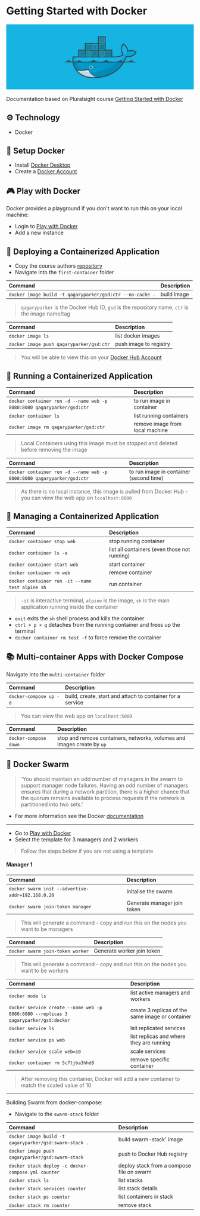 # Getting Started with Docker

![](images/image1.jpg)

Documentation based on Pluralsight course [Getting Started with Docker](https://app.pluralsight.com/library/courses/getting-started-docker)

## :gear: Technology
- Docker

## :notebook: Setup Docker

- Install [Docker Desktop](https://www.docker.com/products/docker-desktop)
- Create a [Docker Account](https://hub.docker.com/signup)

## :video_game: Play with Docker
Docker provides a playground if you don't want to run this on your local machine:
- Login to [Play with Docker](https://labs.play-with-docker.com/)
- Add a new instance

## :rocket: Deploying a Containerized Application

- Copy the course authors [repository](https://github.com/nigelpoulton/gsd)
- Navigate into the `first-container` folder

| Command                                                   | Description |
|:-----------------------------------------------------------|:-------------|
| `docker image build -t qagaryparker/gsd:ctr --no-cache .` | build image |

> `qagaryparker` is the Docker Hub ID, `gsd` is the repository name, `ctr` is the image name/tag

| Command                                  | Description            |
|:------------------------------------------|:------------------------|
| `docker image ls`                        | list docker images     |
| `docker image push qagaryparker/gsd:ctr` | push image to registry |

> You will be able to view this on your [Docker Hub Account](https://hub.docker.com/repository/docker)

## :runner: Running a Containerized Application

| Command                                                                | Description                     |
|:------------------------------------------------------------------------|:---------------------------------|
| `docker container run -d --name web -p 8080:8080 qagaryparker/gsd:ctr` | to run image in container       |
| `docker container ls`                                                  | list running containers         |
| `docker image rm qagaryparker/gsd:ctr`                                 | remove image from local machine |

> Local Containers using this image must be stopped and deleted before removing the image

| Command                                                                | Description                             |
|:------------------------------------------------------------------------|:-----------------------------------------|
| `docker container run -d --name web -p 8000:8080 qagaryparker/gsd:ctr` | to run image in container (second time) |

> As there is no local instance, this image is pulled from Docker Hub - you can view the web app on `localhost:8000`

## :blue_book: Managing a Containerized Application

| Command                                          | Description                                  |
|:--------------------------------------------------|:----------------------------------------------|
| `docker container stop web`                      | stop running container                       |
| `docker container ls -a`                         | list all containers (even those not running) |
| `docker container start web`                     | start container                              |
| `docker container rm web`                        | remove container                             |
| `docker container run -it --name test alpine sh` | run container                                |

> `-it` is interactive terminal, `alpine` is the image, `sh` is the main application running inside the container

- `exit` exits the `sh` shell process and kills the container
- `ctrl + p + q` detaches from the running container and frees up the terminal
- `docker container rm test -f` to force remove the container

## :books: Multi-container Apps with Docker Compose

Navigate into the `multi-container` folder

| Command                | Description                                                |
|:------------------------|:------------------------------------------------------------|
| `docker-compose up -d` | build, create, start and attach to container for a service |

> You can view the web app on `localhost:5000`

| Command               | Description                                                             |
|:-----------------------|:-------------------------------------------------------------------------|
| `docker-compose down` | stop and remove containers, networks, volumes and images create by `up` |

## :honeybee: Docker Swarm

> 'You should maintain an odd number of managers in the swarm to support manager node failures. Having an odd number of managers ensures that during a network partition, there is a higher chance that the quorum remains available to process requests if the network is partitioned into two sets.'

- For more information see the Docker [documentation](https://docs.docker.com/engine/swarm/admin_guide/#add-manager-nodes-for-fault-tolerance)
---
- Go to [Play with Docker](https://labs.play-with-docker.com/)
- Select the template for 3 managers and 2 workers

> Follow the steps below if you are not using a template

#### Manager 1

| Command                                           | Description                 |
|:---------------------------------------------------|:-----------------------------|
| `docker swarm init --advertise-addr=192.168.0.20` | initalise the swarm         |
| `docker swarm join-token manager`                 | Generate manager join token |

> This will generate a command - copy and run this on the nodes you want to be managers

| Command                          | Description                |
|:----------------------------------|:----------------------------|
| `docker swarm join-token worker` | Generate worker join token |

> This will generate a command - copy and run this on the nodes you want to be workers

| Command                                                                              | Description                                      |
|:--------------------------------------------------------------------------------------|:--------------------------------------------------|
| `docker node ls`                                                                     | list active managers and workers                 |
| `docker service create --name web -p 8080:8080 --replicas 3 qagaryparker/gsd:docker` | create 3 replicas of the same image or container |
| `docker service ls`                                                                  | lsit replicated services                         |
| `docker service ps web`                                                              | list replicas and where they are running         |
| `docker service scale web=10`                                                        | scale services                                   |
| `docker container rm 5c7tjba3hhd8`                                                   | remove specific container                        |

> After removing this container, Docker will add a new container to match the scaled value of 10

---

Building Swarm from docker-compose:

- Navigate to the `swarm-stack` folder

| Command                                                | Description                               |
|:--------------------------------------------------------|:-------------------------------------------|
| `docker image build -t qagaryparker/gsd:swarm-stack .` | build swarm-stack' image                  |
| `docker image push qagaryparker/gsd:swarm-stack`       | push to Docker Hub registry               |
| `docker stack deploy -c docker-compose.yml counter`    | deploy stack from a compose file on swarm |
| `docker stack ls`                                      | list stacks                               |
| `docker stack services counter`                        | list stack details                        |
| `docker stack ps counter`                              | list containers in stack                  |
| `docker stack rm counter`                              | remove stack                              |